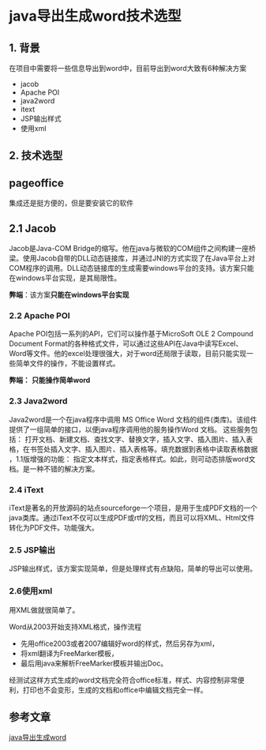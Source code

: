 # java导出生成word技术选型

## 1. 背景

在项目中需要将一些信息导出到word中，目前导出到word大致有6种解决方案

- jacob
- Apache POI
- java2word
- itext
- JSP输出样式
- 使用xml

## 2. 技术选型

## pageoffice

集成还是挺方便的，但是要安装它的软件

## 2.1 Jacob

Jacob是Java-COM Bridge的缩写。他在java与微软的COM组件之间构建一座桥梁。使用Jacob自带的DLL动态链接库，并通过JNI的方式实现了在Java平台上对COM程序的调用。DLL动态链接库的生成需要windows平台的支持。该方案只能在windows平台实现，是其局限性。

**弊端**：该方案**只能在windows平台实现**

### 2.2 Apache POI

Apache POI包括一系列的API，它们可以操作基于MicroSoft OLE 2 Compound Document Format的各种格式文件，可以通过这些API在Java中读写Excel、Word等文件。他的excel处理很强大，对于word还局限于读取，目前只能实现一些简单文件的操作，不能设置样式。

**弊端：** **只能操作简单word**

### 2.3 Java2word

Java2word是一个在java程序中调用 MS Office Word 文档的组件(类库)。该组件提供了一组简单的接口，以便java程序调用他的服务操作Word 文档。 这些服务包括： 打开文档、新建文档、查找文字、替换文字，插入文字、插入图片、插入表格，在书签处插入文字、插入图片、插入表格等。填充数据到表格中读取表格数据 ，1.1版增强的功能： 指定文本样式，指定表格样式。如此，则可动态排版word文档。是一种不错的解决方案。

### 2.4 iText

iText是著名的开放源码的站点sourceforge一个项目，是用于生成PDF文档的一个java类库。通过iText不仅可以生成PDF或rtf的文档，而且可以将XML、Html文件转化为PDF文件。功能强大。

### 2.5 JSP输出

JSP输出样式，该方案实现简单，但是处理样式有点缺陷，简单的导出可以使用。

### 2.6使用xml

用XML做就很简单了。

Word从2003开始支持XML格式，操作流程

- 先用office2003或者2007编辑好word的样式，然后另存为xml，
- 将xml翻译为FreeMarker模板，
- 最后用java来解析FreeMarker模板并输出Doc。

经测试这样方式生成的word文档完全符合office标准，样式、内容控制非常便利，打印也不会变形，生成的文档和office中编辑文档完全一样。

## 参考文章

[java导出生成word](https://www.cnblogs.com/lcngu/p/5247179.html)